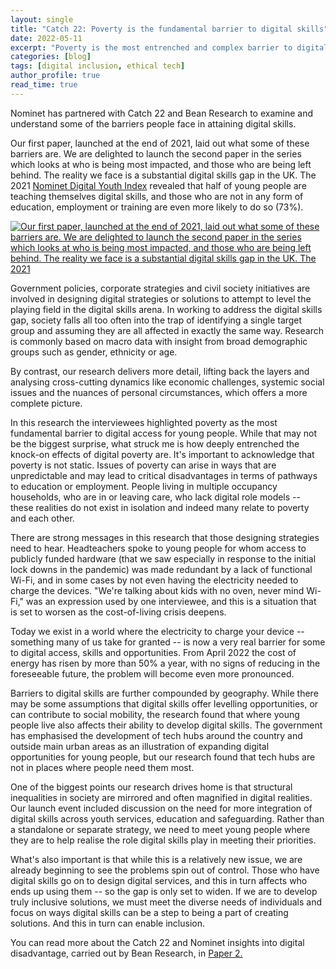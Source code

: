 ```yaml
---
layout: single
title: "Catch 22: Poverty is the fundamental barrier to digital skills"
date: 2022-05-11
excerpt: "Poverty is the most entrenched and complex barrier to digital skills. This research with Catch22 and Bean Research highlights how structural inequalities — from income to geography — shape access to digital opportunities, and why we need inclusive, cross-cutting strategies to close the gap."
categories: [blog]
tags: [digital inclusion, ethical tech]
author_profile: true
read_time: true
---
```



Nominet has partnered with Catch 22 and Bean Research to examine and understand some of the barriers people face in attaining digital skills.  

Our first paper, launched at the end of 2021, laid out what some of these barriers are. We are delighted to launch the second paper in the series which looks at who is being most impacted, and those who are being left behind. The reality we face is a substantial digital skills gap in the UK. The 2021 [Nominet Digital Youth Index](https://digitalyouthindex.uk/) revealed that half of young people are teaching themselves digital skills, and those who are not in any form of education, employment or training are even more likely to do so (73%). 

[![Our first paper, launched at the end of 2021, laid out what some of these barriers are. We are delighted to launch the second paper in the series which looks at who is being most impacted, and those who are being left behind. The reality we face is a substantial digital skills gap in the UK. The 2021](https://nominet.uk/wp-content/uploads/2022/05/C22-second-paper-cover-image-1-640x902-1.jpg)](https://www.catch-22.org.uk/news/catch22-and-nominet-launch-second-in-series-of-four-insights-papers-looking-at-digital-disadvantage-in-the-uk/)

Government policies, corporate strategies and civil society initiatives are involved in designing digital strategies or solutions to attempt to level the playing field in the digital skills arena. In working to address the digital skills gap, society falls all too often into the trap of identifying a single target group and assuming they are all affected in exactly the same way. Research is commonly based on macro data with insight from broad demographic groups such as gender, ethnicity or age. 

By contrast, our research delivers more detail, lifting back the layers and analysing cross-cutting dynamics like economic challenges, systemic social issues and the nuances of personal circumstances, which offers a more complete picture.  

In this research the interviewees highlighted poverty as the most fundamental barrier to digital access for young people. While that may not be the biggest surprise, what struck me is how deeply entrenched the knock-on effects of digital poverty are. It's important to acknowledge that poverty is not static. Issues of poverty can arise in ways that are unpredictable and may lead to critical disadvantages in terms of pathways to education or employment. People living in multiple occupancy households, who are in or leaving care, who lack digital role models -- these realities do not exist in isolation and indeed many relate to poverty and each other.  

There are strong messages in this research that those designing strategies need to hear. Headteachers spoke to young people for whom access to publicly funded hardware (that we saw especially in response to the initial lock downs in the pandemic) was made redundant by a lack of functional Wi-Fi, and in some cases by not even having the electricity needed to charge the devices. "We're talking about kids with no oven, never mind Wi-Fi," was an expression used by one interviewee, and this is a situation that is set to worsen as the cost-of-living crisis deepens.  

Today we exist in a world where the electricity to charge your device -- something many of us take for granted -- is now a very real barrier for some to digital access, skills and opportunities. From April 2022 the cost of energy has risen by more than 50% a year, with no signs of reducing in the foreseeable future, the problem will become even more pronounced.  

Barriers to digital skills are further compounded by geography. While there may be some assumptions that digital skills offer levelling opportunities, or can contribute to social mobility, the research found that where young people live also affects their ability to develop digital skills. The government has emphasised the development of tech hubs around the country and outside main urban areas as an illustration of expanding digital opportunities for young people, but our research found that tech hubs are not in places where people need them most.  

One of the biggest points our research drives home is that structural inequalities in society are mirrored and often magnified in digital realities. Our launch event included discussion on the need for more integration of digital skills across youth services, education and safeguarding. Rather than a standalone or separate strategy, we need to meet young people where they are to help realise the role digital skills play in meeting their priorities.  

What's also important is that while this is a relatively new issue, we are already beginning to see the problems spin out of control. Those who have digital skills go on to design digital services, and this in turn affects who ends up using them -- so the gap is only set to widen. If we are to develop truly inclusive solutions, we must meet the diverse needs of individuals and focus on ways digital skills can be a step to being a part of creating solutions. And this in turn can enable inclusion. 

You can read more about the Catch 22 and Nominet insights into digital disadvantage, carried out by Bean Research, in [Paper 2.](https://www.catch-22.org.uk/news/catch22-and-nominet-launch-second-in-series-of-four-insights-papers-looking-at-digital-disadvantage-in-the-uk/)
